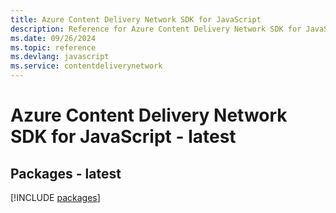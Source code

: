 ```yaml
---
title: Azure Content Delivery Network SDK for JavaScript
description: Reference for Azure Content Delivery Network SDK for JavaScript
ms.date: 09/26/2024
ms.topic: reference
ms.devlang: javascript
ms.service: contentdeliverynetwork
---
```

# Azure Content Delivery Network SDK for JavaScript - latest
## Packages - latest
[!INCLUDE [packages](content-delivery-network-index.md)]